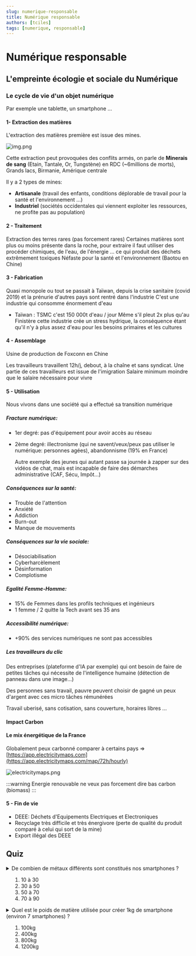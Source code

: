 ```yaml
---
slug: numerique-responsable
title: Numérique responsable
authors: [tciles]
tags: [numerique, responsable]
---
```


# Numérique responsable


## L'empreinte écologie et sociale du Numérique
### Le cycle de vie d'un objet numérique
Par exemple une tablette, un smartphone ...

#### 1- Extraction des matières
L'extraction des matières première est issue des mines. 

![img.png](mines.png)

Cette extraction peut provoquées des conflits armés, on parle de **Minerais de sang** (Etain, Tantale, Or, Tungstène)
en RDC (~6millions de morts), Grands lacs, Birmanie, Amérique centrale

Il y a 2 types de mines:
- **Artisanale** (travail des enfants, conditions déplorable de travail pour la santé et l'environnement ...)
- **Industriel** (sociétés occidentales qui viennent exploiter les ressources, ne profite pas au population)

#### 2 - Traitement
Extraction des terres rares (pas forcement rares)
Certaines matières sont plus ou moins présente dans la roche, pour extraire 
il faut utiliser des procéder chimiques, de l'eau, de l'énergie ... ce qui produit des déchets extrêmement toxiques
Néfaste pour la santé et l'environnement (Baotou en Chine)

#### 3 - Fabrication
Quasi monopole ou tout se passait à Taïwan, depuis la crise sanitaire (covid 2019) et la prénurie d'autres pays 
sont rentré dans l'industrie
C'est une industrie qui consomme énormement d'eau
- Taïwan : TSMC c'est 150 000t d'eau / jour
Même s'il pleut 2x plus qu'au Finistère cette industrie crée un stress hydrique, la conséquence étant qu'il n'y
à plus assez d'eau pour les besoins primaires et les cultures

#### 4 - Assemblage
Usine de production de Foxconn en Chine

Les travailleurs travaillent 12h/j, debout, à la chaîne et sans syndicat.
Une partie de ces travailleurs est issue de l'imigration
Salaire minimum moindre que le salaire nécessaire pour vivre

#### 5 - Utilisation
Nous vivons dans une société qui a effectué sa transition numérique

##### Fracture numérique:
- 1er degré: pas d'équipement pour avoir accès au réseau
- 2ème degré: illectronisme (qui ne savent/veux/peux pas utiliser le numérique: personnes agées), abandonnisme (19% en France)
  
  Autre exemple des jeunes qui autant passe sa journée à zapper sur des vidéos de chat, mais est incapable de 
  faire des démarches administrative (CAF, Sécu, Impôt...)

##### Conséquences sur la santé:
- Trouble de l'attention
- Anxiété
- Addiction
- Burn-out
- Manque de mouvements

##### Conséquences sur la vie sociale:
- Désociabilisation
- Cyberharcèlement
- Désinformation
- Complotisme

##### Egalité Femme-Homme:
- 15% de Femmes dans les profils techniques et ingénieurs
- 1 femme / 2 quitte la Tech avant ses 35 ans

##### Accessibilité numérique:
- +90% des services numériques ne sont pas accessibles

##### Les travailleurs du clic
Des entreprises (plateforme d'IA par exemple) qui ont besoin de faire de petites tâches qui nécessite de l'intelligence humaine
(détection de panneau dans une image...)

Des personnes sans travail, pauvre peuvent choisir de gagné un peux d'argent avec ces micro tâches rémunérées

Travail uberisé, sans cotisation, sans couverture, horaires libres ...

#### Impact Carbon

#### Le mix énergétique de la France
Globalement peux carbonné  comparer à certains pays => [https://app.electricitymaps.com](https://app.electricitymaps.com/map/72h/hourly)

![electricitymaps.png](electricitymaps.png)

:::warning
Energie renouvable ne veux pas forcement dire bas carbon (biomass)
:::

#### 5 - Fin de vie
- DEEE: Déchets d'Equipements Electriques et Electroniques
- Recyclage très difficile et très énergivore (perte de qualité du produit comparé à celui qui sort de la mine)
- Export illégal des DEEE


## Quiz
<details>
  <summary>
De combien de métaux différents sont constitués nos
smartphones ?

1. 10 à 30
2. 30 à 50
3. 50 à 70
4. 70 à 90
</summary>

**Réponse:** 3
</details>

<details>
  <summary>
Quel est le poids de matière utilisée pour créer 1kg de
smartphone (environ 7 smartphones) ?

1. 100kg
2. 400kg
3. 800kg
4. 1200kg
</summary>

**Réponse:** 4
</details>

